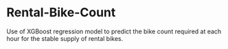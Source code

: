 # Rental-Bike-Count
Use of XGBoost regression model to predict the bike count required at each hour for the stable supply of rental bikes.
